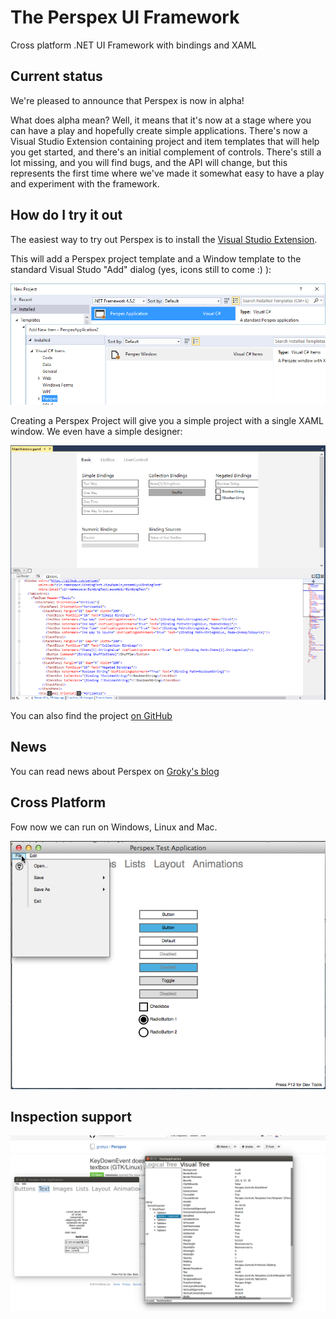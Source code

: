 # The Perspex UI Framework

Cross platform .NET UI Framework with bindings and XAML

## Current status

We're pleased to announce that Perspex is now in alpha!

What does alpha mean? Well, it means that it's now at a stage where you can have a play and hopefully create simple applications. There's now a Visual Studio Extension containing project and item templates that will help you get started, and there's an initial complement of controls. There's still a lot missing, and you will find bugs, and the API will change, but this represents the first time where we've made it somewhat easy to have a play and experiment with the framework.

## How do I try it out

The easiest way to try out Perspex is to install the [Visual Studio Extension](https://visualstudiogallery.msdn.microsoft.com/a4542e8a-b56c-4295-8df1-7e220178b873).

This will add a Perspex project template and a Window template to the standard Visual Studo "Add" dialog (yes, icons still to come :) ):

![](images/add-dialogs.png)

Creating a Perspex Project will give you a simple project with a single XAML window. We even have a simple designer:

![](images/hello-world-xaml.png)

You can also find the project [on GitHub](https://github.com/Perspex/Perspex/)

## News

You can read news about Perspex on [Groky's blog](http://grokys.github.io/)

## Cross Platform

Fow now we can run on Windows, Linux and Mac.

![](images/cross-platform.png)

## Inspection support

![](images/inspection-support.png)
